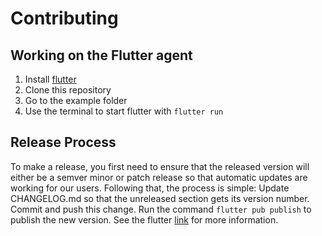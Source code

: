 # Contributing

## Working on the Flutter agent
1. Install [flutter](https://flutter.dev/docs/get-started/install) 
2. Clone this repository
3. Go to the example folder
4. Use the terminal to start flutter with `flutter run`

## Release Process

To make a release, you first need to ensure that the released version will either be a semver minor or patch release so that automatic updates are working for our users. Following that, the process is simple:
Update CHANGELOG.md so that the unreleased section gets its version number. Commit and push this change.
Run the command `flutter pub publish` to publish the new version.
See the flutter [link](https://dart.dev/tools/pub/publishing) for more information.
